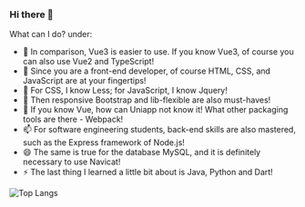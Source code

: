 ### Hi there 👋
What can I do? under:
- 🔭 In comparison, Vue3 is easier to use. If you know Vue3, of course you can also use Vue2 and TypeScript!
- 🌱 Since you are a front-end developer, of course HTML, CSS, and JavaScript are at your fingertips!
- 👯 For CSS, I know Less; for JavaScript, I know Jquery!
- 🤔 Then responsive Bootstrap and lib-flexible are also must-haves!
- 💬 If you know Vue, how can Uniapp not know it! What other packaging tools are there - Webpack!
- 📫 For software engineering students, back-end skills are also mastered, such as the Express framework of Node.js!
- 😄 The same is true for the database MySQL, and it is definitely necessary to use Navicat!
- ⚡ The last thing I learned a little bit about is Java, Python and Dart!


![Top Langs](https://github-readme-stats.vercel.app/api/top-langs/?username=Reset-Sheep&layout=compact&theme=tokyonight)

<!--
**Reset-Sheep/Reset-Sheep** is a ✨ _special_ ✨ repository because its `README.md` (this file) appears on your GitHub profile.

Here are some ideas to get you started:

-->
